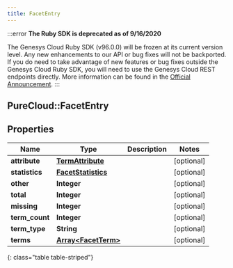 ```yaml
---
title: FacetEntry
---
```


:::error
**The Ruby SDK is deprecated as of 9/16/2020**

The Genesys Cloud Ruby SDK (v96.0.0) will be frozen at its current version level. Any new enhancements to our API or bug fixes will not be backported. If you do need to take advantage of new features or bug fixes outside the Genesys Cloud Ruby SDK, you will need to use the Genesys Cloud REST endpoints directly. More information can be found in the [Official Announcement](https://developer.mypurecloud.com/forum/t/announcement-genesys-cloud-ruby-sdk-end-of-life/8850).
:::


## PureCloud::FacetEntry

## Properties

|Name | Type | Description | Notes|
|------------ | ------------- | ------------- | -------------|
| **attribute** | [**TermAttribute**](TermAttribute.html) |  | [optional] |
| **statistics** | [**FacetStatistics**](FacetStatistics.html) |  | [optional] |
| **other** | **Integer** |  | [optional] |
| **total** | **Integer** |  | [optional] |
| **missing** | **Integer** |  | [optional] |
| **term_count** | **Integer** |  | [optional] |
| **term_type** | **String** |  | [optional] |
| **terms** | [**Array&lt;FacetTerm&gt;**](FacetTerm.html) |  | [optional] |
{: class="table table-striped"}


